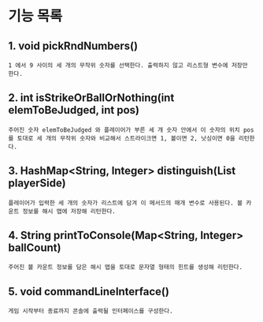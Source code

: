 # 기능 목록

## 1. void pickRndNumbers()

``1 에서 9 사이의 세 개의 무작위 숫자를 선택한다. 출력하지 않고 리스트형 변수에 저장만 한다.``

## 2. int isStrikeOrBallOrNothing(int elemToBeJudged, int pos)

``주어진 숫자 elemToBeJudged 와 플레이어가 부른 세 개 숫자 안에서 이 숫자의 위치 pos 를 토대로 세 개의 무작위 숫자와 비교해서
스트라이크면 1, 볼이면 2, 낫싱이면 0을 리턴한다.``

## 3. HashMap<String, Integer> distinguish(List<Integer> playerSide)

``플레이어가 입력한 세 개의 숫자가 리스트에 담겨 이 메서드의 매개 변수로 사용된다. 볼 카운트 정보를 해시 맵에 저장해 리턴한다.``

## 4. String printToConsole(Map<String, Integer> ballCount)

``주어진 볼 카운트 정보를 담은 해시 맵을 토대로 문자열 형태의 힌트를 생성해 리턴한다.``

## 5. void commandLineInterface()

``게임 시작부터 종료까지 콘솔에 출력될 인터페이스를 구성한다.``